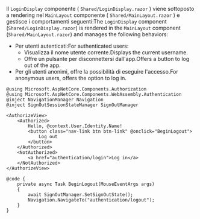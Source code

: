 <span data-ttu-id="522e6-101">Il `LoginDisplay` componente ( `Shared/LoginDisplay.razor` ) viene sottoposto a rendering nel `MainLayout` componente ( `Shared/MainLayout.razor` ) e gestisce i comportamenti seguenti:</span><span class="sxs-lookup"><span data-stu-id="522e6-101">The `LoginDisplay` component (`Shared/LoginDisplay.razor`) is rendered in the `MainLayout` component (`Shared/MainLayout.razor`) and manages the following behaviors:</span></span>

* <span data-ttu-id="522e6-102">Per utenti autenticati:</span><span class="sxs-lookup"><span data-stu-id="522e6-102">For authenticated users:</span></span>
  * <span data-ttu-id="522e6-103">Visualizza il nome utente corrente.</span><span class="sxs-lookup"><span data-stu-id="522e6-103">Displays the current username.</span></span>
  * <span data-ttu-id="522e6-104">Offre un pulsante per disconnettersi dall'app.</span><span class="sxs-lookup"><span data-stu-id="522e6-104">Offers a button to log out of the app.</span></span>
* <span data-ttu-id="522e6-105">Per gli utenti anonimi, offre la possibilità di eseguire l'accesso.</span><span class="sxs-lookup"><span data-stu-id="522e6-105">For anonymous users, offers the option to log in.</span></span>

```razor
@using Microsoft.AspNetCore.Components.Authorization
@using Microsoft.AspNetCore.Components.WebAssembly.Authentication
@inject NavigationManager Navigation
@inject SignOutSessionStateManager SignOutManager

<AuthorizeView>
    <Authorized>
        Hello, @context.User.Identity.Name!
        <button class="nav-link btn btn-link" @onclick="BeginLogout">
            Log out
        </button>
    </Authorized>
    <NotAuthorized>
        <a href="authentication/login">Log in</a>
    </NotAuthorized>
</AuthorizeView>

@code {
    private async Task BeginLogout(MouseEventArgs args)
    {
        await SignOutManager.SetSignOutState();
        Navigation.NavigateTo("authentication/logout");
    }
}
```

